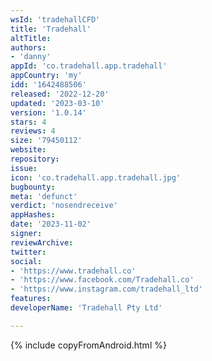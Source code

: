 ```yaml
---
wsId: 'tradehallCFD'
title: 'Tradehall'
altTitle: 
authors:
- 'danny'
appId: 'co.tradehall.app.tradehall'
appCountry: 'my'
idd: '1642488506'
released: '2022-12-20'
updated: '2023-03-10'
version: '1.0.14'
stars: 4
reviews: 4
size: '79450112'
website: 
repository: 
issue: 
icon: 'co.tradehall.app.tradehall.jpg'
bugbounty: 
meta: 'defunct'
verdict: 'nosendreceive'
appHashes: 
date: '2023-11-02'
signer: 
reviewArchive: 
twitter: 
social:
- 'https://www.tradehall.co'
- 'https://www.facebook.com/Tradehall.co'
- 'https://www.instagram.com/tradehall_ltd'
features: 
developerName: 'Tradehall Pty Ltd'

---
```


{% include copyFromAndroid.html %}